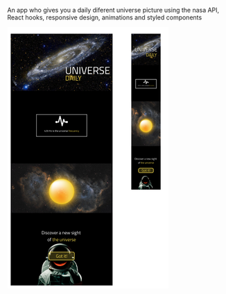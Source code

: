 An app who gives you a daily diferent universe picture using the nasa API, React hooks, responsive design, animations and styled components

 ![Screenshot](resume.png)
